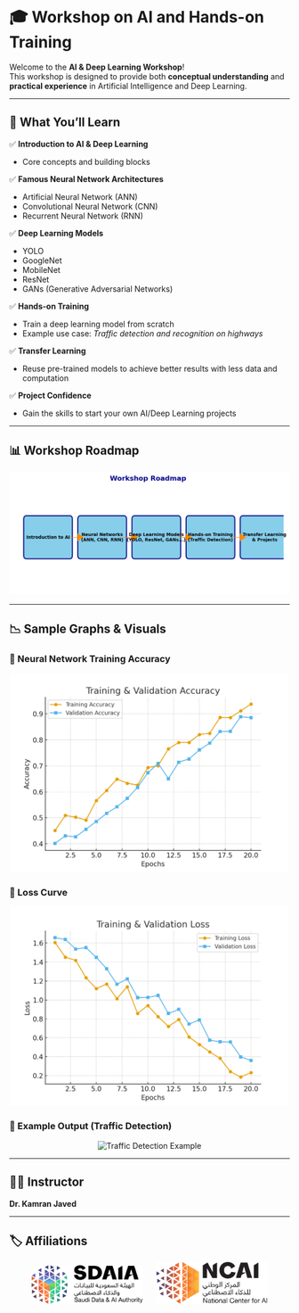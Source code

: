 # 🎓 **Workshop on AI and Hands-on Training**

Welcome to the **AI & Deep Learning Workshop**!  
This workshop is designed to provide both **conceptual understanding** and **practical experience** in Artificial Intelligence and Deep Learning.  

---

## 📌 **What You’ll Learn**

✅ **Introduction to AI & Deep Learning**  
- Core concepts and building blocks  

✅ **Famous Neural Network Architectures**  
- Artificial Neural Network (ANN)  
- Convolutional Neural Network (CNN)  
- Recurrent Neural Network (RNN)  

✅ **Deep Learning Models**  
- YOLO  
- GoogleNet  
- MobileNet  
- ResNet  
- GANs (Generative Adversarial Networks)  

✅ **Hands-on Training**  
- Train a deep learning model from scratch  
- Example use case: *Traffic detection and recognition on highways*  

✅ **Transfer Learning**  
- Reuse pre-trained models to achieve better results with less data and computation  

✅ **Project Confidence**  
- Gain the skills to start your own AI/Deep Learning projects  

---

## 📊 **Workshop Roadmap**

<p align="center">
  <img src="images/workshop_roadmap.png" alt="Workshop Roadmap" width="600"/>
</p>

---

## 📉 **Sample Graphs & Visuals**

### 🔹 Neural Network Training Accuracy
<p align="center">
  <img src="images/training_accuracy.png" alt="Training Accuracy" width="500"/>
</p>

### 🔹 Loss Curve
<p align="center">
  <img src="images/training_loss.png" alt="Training Loss" width="500"/>
</p>

### 🔹 Example Output (Traffic Detection)
<p align="center">
  <img src="images/tra.ffic_detection.png" alt="Traffic Detection Example" width="600"/>
</p>

---

## 👨‍🏫 **Instructor**
**Dr. Kamran Javed**  

---

## 🏷️ **Affiliations**
<p align="center">
  <img src="images/logo.png" alt="Logo" width="200"/> &nbsp;&nbsp;&nbsp;&nbsp;
  <img src="images/logo2.png" alt="Logo" width="200"/>
</p>

